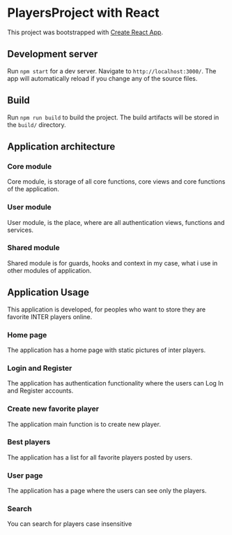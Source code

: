 
# PlayersProject with React

This project was bootstrapped with [Create React App](https://github.com/facebook/create-react-app).

## Development server

Run `npm start` for a dev server. Navigate to `http://localhost:3000/`. The app will automatically reload if you change any of the source files.

## Build

Run `npm run build` to build the project. The build artifacts will be stored in the `build/` directory.

## Application architecture

### Core module

Core module, is storage of all core functions, core views and core functions of the application.

### User module

User module, is the place, where are all authentication views, functions and services.

### Shared module

Shared module is for guards, hooks and context in my case, what i use in other modules of application.

## Application Usage

This application is developed, for peoples who want to store they are favorite INTER players online.

### Home page

The application has a home page with static pictures of inter players.

### Login and Register

The application has authentication functionality where the users can Log In and Register accounts.

### Create new favorite player

The application main function is to create new player.

### Best players

The application has a list for all favorite players posted by users.

### User page

The application has a page where the users can see only the players.

### Search

You can search for players case insensitive